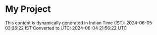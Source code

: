 # My Project

This content is dynamically generated in Indian Time (IST): 2024-06-05 03:26:22 IST
Converted to UTC: 2024-06-04 21:56:22 UTC
